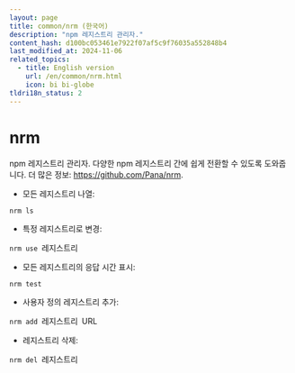```yaml
---
layout: page
title: common/nrm (한국어)
description: "npm 레지스트리 관리자."
content_hash: d100bc053461e7922f07af5c9f76035a552848b4
last_modified_at: 2024-11-06
related_topics:
  - title: English version
    url: /en/common/nrm.html
    icon: bi bi-globe
tldri18n_status: 2
---
```

# nrm

npm 레지스트리 관리자.
다양한 npm 레지스트리 간에 쉽게 전환할 수 있도록 도와줍니다.
더 많은 정보: <https://github.com/Pana/nrm>.

- 모든 레지스트리 나열:

`nrm ls`

- 특정 레지스트리로 변경:

`nrm use `<span class="tldr-var badge badge-pill bg-dark-lm bg-white-dm text-white-lm text-dark-dm font-weight-bold">레지스트리</span>

- 모든 레지스트리의 응답 시간 표시:

`nrm test`

- 사용자 정의 레지스트리 추가:

`nrm add `<span class="tldr-var badge badge-pill bg-dark-lm bg-white-dm text-white-lm text-dark-dm font-weight-bold">레지스트리</span>` `<span class="tldr-var badge badge-pill bg-dark-lm bg-white-dm text-white-lm text-dark-dm font-weight-bold">URL</span>

- 레지스트리 삭제:

`nrm del `<span class="tldr-var badge badge-pill bg-dark-lm bg-white-dm text-white-lm text-dark-dm font-weight-bold">레지스트리</span>
